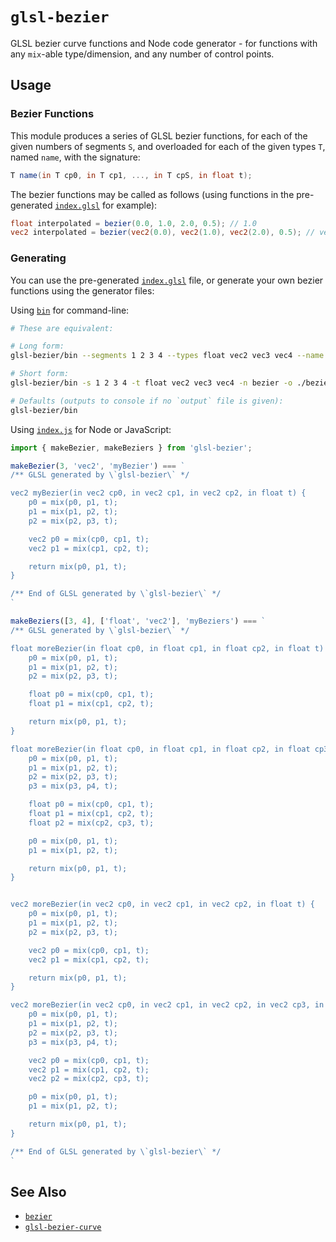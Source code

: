 # `glsl-bezier`

GLSL bezier curve functions and Node code generator - for functions with any `mix`-able type/dimension, and any number of control points.

## Usage

### Bezier Functions

This module produces a series of GLSL bezier functions, for each of the given numbers of segments `S`, and overloaded for each of the given types `T`, named `name`, with the signature:
```glsl
T name(in T cp0, in T cp1, ..., in T cpS, in float t);
```

The bezier functions may be called as follows (using functions in the pre-generated [`index.glsl`](./index.glsl) for example):
```glsl
float interpolated = bezier(0.0, 1.0, 2.0, 0.5); // 1.0
vec2 interpolated = bezier(vec2(0.0), vec2(1.0), vec2(2.0), 0.5); // vec2(1.0)
```

### Generating

You can use the pre-generated [`index.glsl`](./index.glsl) file, or generate your own bezier functions using the generator files:

Using [`bin`](./bin) for command-line:
```bash
# These are equivalent:

# Long form:
glsl-bezier/bin --segments 1 2 3 4 --types float vec2 vec3 vec4 --name bezier --output ./bezier.glsl

# Short form:
glsl-bezier/bin -s 1 2 3 4 -t float vec2 vec3 vec4 -n bezier -o ./bezier.glsl

# Defaults (outputs to console if no `output` file is given):
glsl-bezier/bin
```

Using [`index.js`](./index.js) for Node or JavaScript:
```javascript
import { makeBezier, makeBeziers } from 'glsl-bezier';

makeBezier(3, 'vec2', 'myBezier') === `
/** GLSL generated by \`glsl-bezier\` */

vec2 myBezier(in vec2 cp0, in vec2 cp1, in vec2 cp2, in float t) {
    p0 = mix(p0, p1, t);
    p1 = mix(p1, p2, t);
    p2 = mix(p2, p3, t);

    vec2 p0 = mix(cp0, cp1, t);
    vec2 p1 = mix(cp1, cp2, t);

    return mix(p0, p1, t);
}

/** End of GLSL generated by \`glsl-bezier\` */
`

makeBeziers([3, 4], ['float', 'vec2'], 'myBeziers') === `
/** GLSL generated by \`glsl-bezier\` */

float moreBezier(in float cp0, in float cp1, in float cp2, in float t) {
    p0 = mix(p0, p1, t);
    p1 = mix(p1, p2, t);
    p2 = mix(p2, p3, t);

    float p0 = mix(cp0, cp1, t);
    float p1 = mix(cp1, cp2, t);

    return mix(p0, p1, t);
}

float moreBezier(in float cp0, in float cp1, in float cp2, in float cp3, in float t) {
    p0 = mix(p0, p1, t);
    p1 = mix(p1, p2, t);
    p2 = mix(p2, p3, t);
    p3 = mix(p3, p4, t);

    float p0 = mix(cp0, cp1, t);
    float p1 = mix(cp1, cp2, t);
    float p2 = mix(cp2, cp3, t);

    p0 = mix(p0, p1, t);
    p1 = mix(p1, p2, t);

    return mix(p0, p1, t);
}


vec2 moreBezier(in vec2 cp0, in vec2 cp1, in vec2 cp2, in float t) {
    p0 = mix(p0, p1, t);
    p1 = mix(p1, p2, t);
    p2 = mix(p2, p3, t);

    vec2 p0 = mix(cp0, cp1, t);
    vec2 p1 = mix(cp1, cp2, t);

    return mix(p0, p1, t);
}

vec2 moreBezier(in vec2 cp0, in vec2 cp1, in vec2 cp2, in vec2 cp3, in float t) {
    p0 = mix(p0, p1, t);
    p1 = mix(p1, p2, t);
    p2 = mix(p2, p3, t);
    p3 = mix(p3, p4, t);

    vec2 p0 = mix(cp0, cp1, t);
    vec2 p1 = mix(cp1, cp2, t);
    vec2 p2 = mix(cp2, cp3, t);

    p0 = mix(p0, p1, t);
    p1 = mix(p1, p2, t);

    return mix(p0, p1, t);
}

/** End of GLSL generated by \`glsl-bezier\` */
`
```

## See Also

- [`bezier`](https://github.com/hughsk/bezier)
- [`glsl-bezier-curve`](https://github.com/yiwenl/glsl-bezier-curve)
